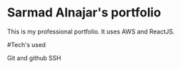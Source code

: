 # Sarmad Alnajar's portfolio

This is my professional portfolio. It uses AWS and ReactJS.

#Tech's used

Git and github
SSH
